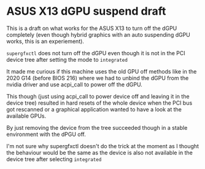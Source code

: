 # ASUS X13 dGPU suspend draft

This is a draft on what works for the ASUS X13 to turn off the dGPU completely (even though hybrid graphics with an auto suspending dGPU works, this is an experiement).

`supergfxctl` does not turn off the dGPU even though it is not in the PCI device tree after setting the mode to `integrated`

It made me curious if this machine uses the old GPU off methods like in the 2020 G14 (before BIOS 216) where we had to unbind the dGPU from the nvidia driver and use acpi_call to power off the dGPU.

This though (just using acpi_call to power device off and leaving it in the device tree) resulted in hard resets of the whole device when the PCI bus got rescanned or a graphical application wanted to have a look at the available GPUs.

By just removing the device from the tree succeeded though in a stable environment with the dPGU off.

I'm not sure why supergfxctl doesn't do the trick at the moment as I thought the behaviour would be the same as the device is also not available in the device tree after selecting `integrated`